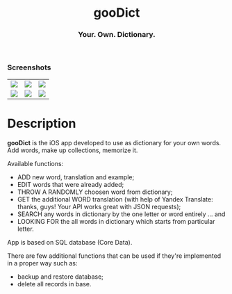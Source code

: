 <div align="center">

<h1> <b>gooDict</b> </h1> 
<h3> Your. Own. Dictionary. </h3></div>

<br>


### Screenshots

<table align="center" border="0">

<tr>
<td> <img src="https://i.imgur.com/qm8yzzT.png?1"> </td>
<td> <img src="https://i.imgur.com/8l2Wxox.png"> </td>
<td> <img src="https://i.imgur.com/VQRNB0U.png"> </td>
</tr>

<tr>
<td> <img src="https://i.imgur.com/LcUoM2T.png"> </td>
<td> <img src="https://i.imgur.com/llfN8ZV.png"> </td>
<td> <img src="https://i.imgur.com/EYFAxWw.png"> </td>
  
</tr>


</table>

# Description

<b>gooDict</b> is the iOS app developed to use as dictionary for your own words. Add words, make up collections, memorize it. 

Available functions:
- ADD new word, translation and example;
- EDIT words that were already added; 
- THROW A RANDOMLY choosen word from dictionary;
- GET the additional WORD translation (with help of Yandex Translate: thanks, guys! Your API works great with JSON requests);
- SEARCH any words in dictionary by the one letter or word entirely ... and
- LOOKING FOR the all words in dictionary which starts from particular letter.

App is based on SQL database (Core Data).

There are few additional functions that can be used if they're implemented in a proper way such as:
- backup and restore database;
- delete all records in base.

